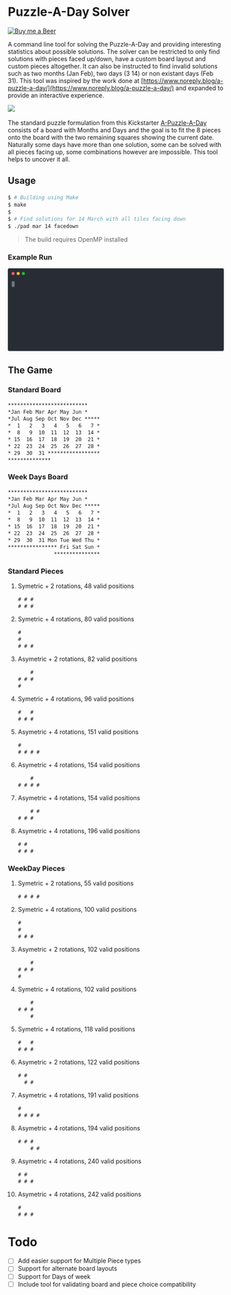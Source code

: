 Puzzle-A-Day Solver
===================
[![Buy me a Beer](https://img.shields.io/badge/Buy%20me%20a%20Beer-%245-orange)](https://www.buymeacoffee.com/mandula)


A command line tool for solving the Puzzle-A-Day and providing interesting statistics about possible solutions.
The solver can be restricted to only find solutions with pieces faced up/down, have a custom board layout and custom pieces altogether. It can also be instructed to find invalid solutions such as two months (Jan Feb), two days (3 14) or non existant days (Feb 31). This tool was inspired by the work done at [https://www.noreply.blog/a-puzzle-a-day/](https://www.noreply.blog/a-puzzle-a-day/) and expanded to provide an interactive experience.

![](https://ksr-ugc.imgix.net/assets/031/372/109/d6494e4d6e7107530170c2e44689d292_original.jpg?ixlib=rb-4.0.2&crop=faces&w=1552&h=873&fit=crop&v=1605108388&auto=format&frame=1&q=92&s=b14516a5c0d9e1976245ed181eed6129)

The standard puzzle formulation from this Kickstarter [A-Puzzle-A-Day](https://www.kickstarter.com/projects/dragonfjord/a-puzzle-a-day) consists of a board with Months and Days and the goal is to fit the 8 pieces onto the board with the two remaining squares showing the current date. Naturally some days have more than one solution, some can be solved with all pieces facing up, some combinations however are impossible. This tool helps to uncover it all.


## Usage

```bash
$ # Building using Make
$ make
$ 
$ # Find solutions for 14 March with all tiles facing down
$ ./pad mar 14 facedown
```

>The build requires OpenMP installed

### Example Run
![Asciicast Demo](./demo/demo.svg)

## The Game
### Standard Board
```
**************************
*Jan Feb Mar Apr May Jun *
*Jul Aug Sep Oct Nov Dec *****
*  1   2   3   4   5   6   7 *
*  8   9  10  11  12  13  14 *
* 15  16  17  18  19  20  21 *
* 22  23  24  25  26  27  28 *
* 29  30  31 *****************
**************
```

### Week Days Board
```
**************************
*Jan Feb Mar Apr May Jun *
*Jul Aug Sep Oct Nov Dec *****
*  1   2   3   4   5   6   7 *
*  8   9  10  11  12  13  14 *
* 15  16  17  18  19  20  21 *
* 22  23  24  25  26  27  28 *
* 29  30  31 Mon Tue Wed Thu *
**************** Fri Sat Sun *
               ***************
```

### Standard Pieces

1. Symetric + 2 rotations, 48 valid positions
    ```
    # # #
    # # #
    ```
2. Symetric + 4 rotations, 80 valid positions
    ```
    #
    #
    # # #
    ```
3. Asymetric + 2 rotations, 82 valid positions
    ```
        #
    # # #
    #
    ```
4. Symetric + 4 rotations, 96 valid positions
    ```
    #   #
    # # #
    ```
5. Asymetric + 4 rotations, 151 valid positions
    ```
    #
    # # # #
    ```
6. Asymetric + 4 rotations, 154 valid positions
    ```
        # 
    # # # #
    ```

7. Asymetric + 4 rotations, 154 valid positions
    ```
        # #
    # # #
    ```
8. Asymetric + 4 rotations, 196 valid positions

    ```
    # #
    # # # 
    ```



### WeekDay Pieces

1. Symetric + 2 rotations, 55 valid positions
    ``` 
    # # # #
    ```
2. Symetric + 4 rotations, 100 valid positions
    ```
    #
    #
    # # #
    ```
3. Asymetric + 2 rotations, 102 valid positions
    ```
        #
    # # #
    #
    ```
4. Symetric + 4 rotations, 102 valid positions
    ```
        #
    # # #
        #
    ```
5. Symetric + 4 rotations, 118 valid positions
    ```
    #   #
    # # #
    ```
6. Asymetric + 2 rotations, 122 valid positions
    ```
    # #
      # # 
    ```
7. Asymetric + 4 rotations, 191 valid positions
    ```
    #
    # # # #
    ```
8. Asymetric + 4 rotations, 194 valid positions
    ``` 
    # # #
        # #
    ```
9. Asymetric + 4 rotations, 240 valid positions
    ```
    # #
    # # #
10. Asymetric + 4 rotations, 242 valid positions
    ```
    #
    # # #
    ```

# Todo
 - [ ] Add easier support for Multiple Piece types
 - [ ] Support for alternate board layouts
 - [ ] Support for Days of week
 - [ ] Include tool for validating board and piece choice compatibility
